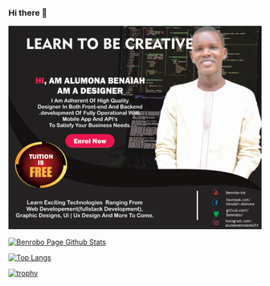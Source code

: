 ### Hi there 👋

![alt text](https://github.com/Benrobo/Profile-Image/blob/main/Screenshot%20(190).png)

<span>[![Benrobo Page Github Stats](https://github-readme-stats.vercel.app/api?username=benrobo&show_icons=true&theme=dracula)](https://github.com/benrobo/github-readme-stats)</span>

<span>[![Top Langs](https://github-readme-stats.vercel.app/api/top-langs/?username=benrobo&layout=compact)](https://github.com/benrobo/github-readme-stats)</span>

[![trophy](https://github-profile-trophy.vercel.app/?username=benrobo&theme=flat)](https://github.com/benrobo/github-profile-trophy)

<!--
**Benrobo/Benrobo** is a ✨ _special_ ✨ repository because its `README.md` (this file) appears on your GitHub profile.


Here are some ideas to get you started:

- 🔭 I’m currently working on ...
- 🌱 I’m currently learning ...
- 👯 I’m looking to collaborate on ...
- 🤔 I’m looking for help with ...
- 💬 Ask me about ...
- 📫 How to reach me: ...
- 😄 Pronouns: ...
- ⚡ Fun fact: ...
-->
